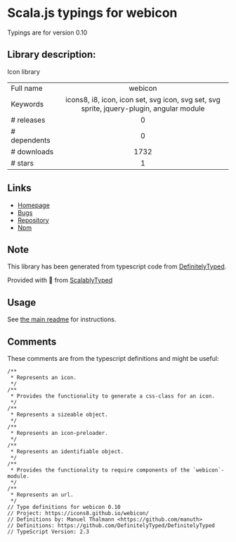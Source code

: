 
# Scala.js typings for webicon

Typings are for version 0.10

## Library description:
Icon library

|                    |                 |
| ------------------ | :-------------: |
| Full name          | webicon |
| Keywords           | icons8, i8, icon, icon set, svg icon, svg set, svg sprite, jquery-plugin, angular module |
| # releases         | 0 |
| # dependents       | 0 |
| # downloads        | 1732 |
| # stars            | 1 |

## Links
- [Homepage](https://icons8.github.io/webicon/)
- [Bugs](https://github.com/icons8/webicon/issues)
- [Repository](https://github.com/icons8/webicon-bower)
- [Npm](https://www.npmjs.com/package/webicon)
    


## Note
This library has been generated from typescript code from [DefinitelyTyped](https://definitelytyped.org).

Provided with :purple_heart: from [ScalablyTyped](https://github.com/oyvindberg/ScalablyTyped)

## Usage
See [the main readme](../../readme.md) for instructions.

## Comments

These comments are from the typescript definitions and might be useful:
```
/**
 * Represents an icon.
 */
/**
 * Provides the functionality to generate a css-class for an icon.
 */
/**
 * Represents a sizeable object.
 */
/**
 * Represents an icon-preloader.
 */
/**
 * Represents an identifiable object.
 */
/**
 * Provides the functionality to require components of the `webicon`-module.
 */
/**
 * Represents an url.
 */
// Type definitions for webicon 0.10
// Project: https://icons8.github.io/webicon/
// Definitions by: Manuel Thalmann <https://github.com/manuth>
// Definitions: https://github.com/DefinitelyTyped/DefinitelyTyped
// TypeScript Version: 2.3

```

